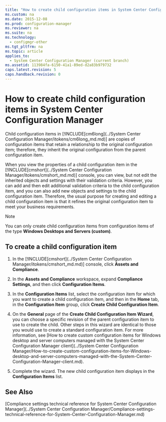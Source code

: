 ```yaml
---
title: "How to create child configuration items in System Center Configuration Manager"
ms.custom: na
ms.date: 2015-12-08
ms.prod: configuration-manager
ms.reviewer: na
ms.suite: na
ms.technology: 
  - configmgr-other
ms.tgt_pltfrm: na
ms.topic: article
applies_to: 
  - System Center Configuration Manager (current branch)
ms.assetid: 113984fa-6150-41a1-89ed-d2a83b979732
caps.latest.revision: 5
caps.handback.revision: 0
---
```

# How to create child configuration items in System Center Configuration Manager
Child configuration items in [!INCLUDE[cm6long](../System Center Configuration Manager/itokens/cm6long_md.md)] are copies of configuration items that retain a relationship to the original configuration item; therefore, they inherit the original configuration from the parent configuration item.  
  
 When you view the properties of a child configuration item in the [!INCLUDE[cmshort](../System Center Configuration Manager/itokens/cmshort_md.md)] console, you can view, but not edit the inherited objects and settings with their validation criteria. However, you can add and then edit additional validation criteria to the child configuration item, and you can also add new objects and settings to the child configuration item. Therefore, the usual purpose for creating and editing a child configuration item is that it refines the original configuration item to meet your business requirements.  
  
> [!NOTE]  
>  You can only create child configuration items from configuration items of the type **Windows Desktops and Servers (custom)**.  
  
## To create a child configuration item  
  
1.  In the [!INCLUDE[cmshort](../System Center Configuration Manager/itokens/cmshort_md.md)] console, click **Assets and Compliance**.  
  
2.  In the **Assets and Compliance** workspace, expand **Compliance Settings**, and then click **Configuration Items**.  
  
3.  In the **Configuration Items** list, select the configuration item for which you want to create a child configuration item, and then in the **Home** tab, in the **Configuration Item** group, click **Create Child Configuration Item**.  
  
4.  On the **General** page of the **Create Child Configuration Item Wizard**, you can choose a specific revision of the parent configuration item to use to create the child. Other steps in this wizard are identical to those you would use to create a standard configuration item. For more information, see [How to create custom configuration items for Windows desktop and server computers managed with the System Center Configuration Manager client](../System Center Configuration Manager/How-to-create-custom-configuration-items-for-Windows-desktop-and-server-computers-managed-with-the-System-Center-Configuration-Manager-client.md).  
  
5.  Complete the wizard. The new child configuration item displays in the **Configuration Items** list.  
  
## See Also  
 [Compliance settings technical reference for System Center Configuration Manager](../System Center Configuration Manager/Compliance-settings-technical-reference-for-System-Center-Configuration-Manager.md)